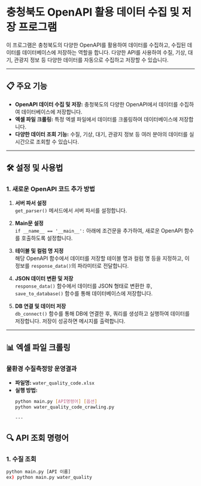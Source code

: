 # 충청북도 OpenAPI 활용 데이터 수집 및 저장 프로그램

이 프로그램은 충청북도의 다양한 OpenAPI를 활용하여 데이터를 수집하고, 수집된 데이터를 데이터베이스에 저장하는 역할을 합니다. 다양한 API를 사용하여 수질, 기상, 대기, 관광지 정보 등 다양한 데이터를 자동으로 수집하고 저장할 수 있습니다.

---

## 📋 주요 기능

- **OpenAPI 데이터 수집 및 저장:** 충청북도의 다양한 OpenAPI에서 데이터를 수집하여 데이터베이스에 저장합니다.
- **엑셀 파일 크롤링:** 특정 엑셀 파일에서 데이터를 크롤링하여 데이터베이스에 저장합니다.
- **다양한 데이터 조회 기능:** 수질, 기상, 대기, 관광지 정보 등 여러 분야의 데이터를 실시간으로 조회할 수 있습니다.

---

## 🛠 설정 및 사용법

### 1. 새로운 OpenAPI 코드 추가 방법

1. **서버 파서 설정**  
   `get_parser()` 메서드에서 서버 파서를 설정합니다.

2. **Main문 설정**  
   `if __name__ == '__main__':` 아래에 조건문을 추가하여, 새로운 OpenAPI 함수를 호출하도록 설정합니다.

3. **테이블 및 컬럼 명 지정**  
   해당 OpenAPI 함수에서 데이터를 저장할 테이블 명과 컬럼 명 등을 지정하고, 이 정보를 `response_data()`의 파라미터로 전달합니다.

4. **JSON 데이터 변환 및 저장**  
   `response_data()` 함수에서 데이터를 JSON 형태로 변환한 후, `save_to_database()` 함수를 통해 데이터베이스에 저장합니다.

5. **DB 연결 및 데이터 저장**  
   `db_connect()` 함수를 통해 DB에 연결한 후, 쿼리를 생성하고 실행하여 데이터를 저장합니다. 저장이 성공하면 메시지를 출력합니다.

---

## 📊 엑셀 파일 크롤링

### **물환경 수질측정망 운영결과**

- **파일명:** `water_quality_code.xlsx`
- **실행 방법:** 
  ```bash
  python main.py [API명령어] [옵션]
  python water_quality_code_crawling.py

  ---
  
## 🔍 API 조회 명령어 

### 1. 수질 조회
```bash
python main.py [API 이름]
ex) python main.py water_quality

